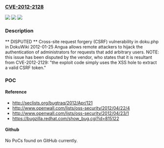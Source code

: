 ### [CVE-2012-2128](https://cve.mitre.org/cgi-bin/cvename.cgi?name=CVE-2012-2128)
![](https://img.shields.io/static/v1?label=Product&message=n%2Fa&color=blue)
![](https://img.shields.io/static/v1?label=Version&message=n%2Fa&color=blue)
![](https://img.shields.io/static/v1?label=Vulnerability&message=n%2Fa&color=brighgreen)

### Description

** DISPUTED ** Cross-site request forgery (CSRF) vulnerability in doku.php in DokuWiki 2012-01-25 Angua allows remote attackers to hijack the authentication of administrators for requests that add arbitrary users. NOTE: this issue has been disputed by the vendor, who states that it is resultant from CVE-2012-2129: "the exploit code simply uses the XSS hole to extract a valid CSRF token."

### POC

#### Reference
- http://seclists.org/bugtraq/2012/Apr/121
- http://www.openwall.com/lists/oss-security/2012/04/22/4
- http://www.openwall.com/lists/oss-security/2012/04/23/1
- https://bugzilla.redhat.com/show_bug.cgi?id=815122

#### Github
No PoCs found on GitHub currently.

